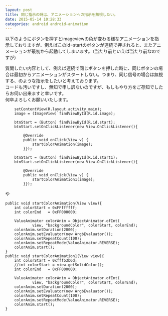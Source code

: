 ```yaml
---
layout: post
title: 同じ指示の時は、アニメーションへの指示を無視したい。
date: 2015-05-14 10:28:33
categories: android android-animation
---
```

<!-- {% raw %} -->
<p>以下のようにボタンを押すとimageviewの色が変わる様なアニメーションを指示しておりますが、例えばこのid=startのボタンが連続で押されると、またアニメーションが最初から起動してしまいます。（当たり前といえば当たり前なのですが）</p>

<p>質問したい内容として、例えば連続で同じボタンを押した時に、同じボタンの場合は最初からアニメーションがスタートしない。つまり、同じ信号の場合は無視する、のような指示をしたいと考えております。<br>
コードも汚いですし、無知で申し訳ないのですが、もしもやり方をご存知でしたらお伺い出来ますと幸いです。<br>
何卒よろしくお願いいたします。</p>

<pre><code>    setContentView(R.layout.activity_main);
    image = (ImageView) findViewById(R.id.image);

    btnStart = (Button) findViewById(R.id.start);
    btnStart.setOnClickListener(new View.OnClickListener(){

        @Override
        public void onClick(View v) {
            startColorAnimation(image);
        }});

    btnStart = (Button) findViewById(R.id.start1);
    btnStart.setOnClickListener(new View.OnClickListener(){

        @Override
        public void onClick(View v) {
            startColorAnimation1(image);
        }});
</code></pre>

<p>や</p>

<pre><code>public void startColorAnimation(View view){
    int colorStart = 0xFFffffff;
    int colorEnd   = 0xFF000000;

    ValueAnimator colorAnim = ObjectAnimator.ofInt(
            view, "backgroundColor", colorStart, colorEnd);
    colorAnim.setDuration(2000);
    colorAnim.setEvaluator(new ArgbEvaluator());
    colorAnim.setRepeatCount(100);
    colorAnim.setRepeatMode(ValueAnimator.REVERSE);
    colorAnim.start();
}
public void startColorAnimation1(View view){
    int colorStart = 0xfff53b6d;
    //int colorStart = view.getSolidColor();
    int colorEnd   = 0xFF000000;

    ValueAnimator colorAnim = ObjectAnimator.ofInt(
            view, "backgroundColor", colorStart, colorEnd);
    colorAnim.setDuration(2000);
    colorAnim.setEvaluator(new ArgbEvaluator());
    colorAnim.setRepeatCount(100);
    colorAnim.setRepeatMode(ValueAnimator.REVERSE);
    colorAnim.start();
}
</code></pre>
<!-- {% endraw %} -->
